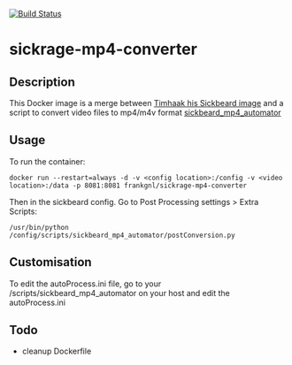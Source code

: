 [![Build Status](https://travis-ci.org/FrankGNL/sickrage-mp4-converter.svg?branch=master)](https://travis-ci.org/FrankGNL/sickrage-mp4-converter)

# sickrage-mp4-converter

## Description
This Docker image is a merge between [Timhaak his Sickbeard image](https://hub.docker.com/r/timhaak/sickrage/) and a script to convert video files to mp4/m4v format [sickbeard_mp4_automator](https://github.com/mdhiggins/sickbeard_mp4_automator/)

## Usage
To run the container:
```
docker run --restart=always -d -v <config location>:/config -v <video location>:/data -p 8081:8081 frankgnl/sickrage-mp4-converter
```

Then in the sickbeard config. Go to Post Processing settings > Extra Scripts:
```
/usr/bin/python /config/scripts/sickbeard_mp4_automator/postConversion.py
```

## Customisation
To edit the autoProcess.ini file, go to your <config location>/scripts/sickbeard_mp4_automator on your host and edit the autoProcess.ini

## Todo
- cleanup Dockerfile
